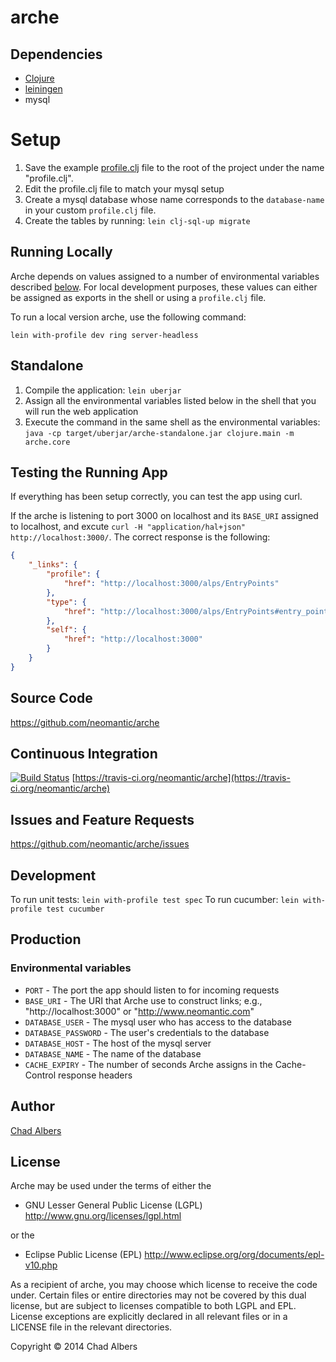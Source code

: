 # arche

## Dependencies
* [Clojure](http://clojure.org/)
* [leiningen](http://leiningen.org/)
* mysql

# Setup

1. Save the example [profile.clj](example-profile.clj) file to the root
of the project under the name "profile.clj".
2. Edit the profile.clj file to match your mysql setup
3. Create a mysql database whose name corresponds to the `database-name`
in your custom `profile.clj` file.
4. Create the tables by running: `lein clj-sql-up migrate`

## Running Locally
Arche depends on values assigned to a number of environmental
variables described [below](#environmental-variables). For local
development purposes, these values can either be assigned as exports
in the shell or using a `profile.clj` file.

To run a local version arche, use the following command:

`lein with-profile dev ring server-headless`

## Standalone

1. Compile the application: `lein uberjar`
2. Assign all the environmental variables listed below in the shell
that you will run the web application
3. Execute the command in the same shell as the environmental
variables: `java -cp target/uberjar/arche-standalone.jar clojure.main
-m arche.core`

## Testing the Running App

If everything has been setup correctly, you can test the app using
curl.

If the arche is listening to port 3000 on localhost and its `BASE_URI`
assigned to localhost, and excute `curl -H "application/hal+json"
http://localhost:3000/`. The correct response is the following:

``` json
{
    "_links": {
        "profile": {
            "href": "http://localhost:3000/alps/EntryPoints"
        },
        "type": {
            "href": "http://localhost:3000/alps/EntryPoints#entry_points"
        },
        "self": {
            "href": "http://localhost:3000"
        }
    }
}
```

## Source Code

https://github.com/neomantic/arche

## Continuous Integration
[![Build Status](https://travis-ci.org/neomantic/arche.svg?branch=develop)](https://travis-ci.org/neomantic/arche) [https://travis-ci.org/neomantic/arche](https://travis-ci.org/neomantic/arche)

## Issues and Feature Requests

https://github.com/neomantic/arche/issues

## Development
To run unit tests: `lein with-profile test spec`
To run cucumber: `lein with-profile test cucumber`

## Production
### Environmental variables

* `PORT` - The port the app should listen to for incoming requests
* `BASE_URI` - The URI that Arche use to construct links; e.g.,
   "http://localhost:3000" or "http://www.neomantic.com"
* `DATABASE_USER` - The mysql user who has access to the database
* `DATABASE_PASSWORD` - The user's credentials to the database
* `DATABASE_HOST` - The host of the mysql server
* `DATABASE_NAME` - The name of the database
* `CACHE_EXPIRY` - The number of seconds Arche assigns in the
  Cache-Control response headers

## Author

[Chad Albers](mailto:calbers@neomantic.com)

## License

Arche may be used under the terms of either the

  * GNU Lesser General Public License (LGPL)
    http://www.gnu.org/licenses/lgpl.html

or the

  * Eclipse Public License (EPL)
    http://www.eclipse.org/org/documents/epl-v10.php

As a recipient of arche, you may choose which license to receive the code
under. Certain files or entire directories may not be covered by this
dual license, but are subject to licenses compatible to both LGPL and EPL.
License exceptions are explicitly declared in all relevant files or in a
LICENSE file in the relevant directories.

Copyright © 2014 Chad Albers
